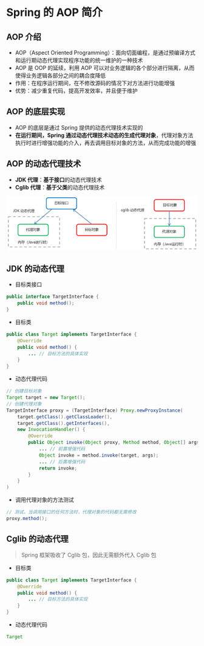 # Spring 的 AOP 简介

## AOP 介绍

- AOP（Aspect Oriented Programming）：面向切面编程，是通过预编译方式和运行期动态代理实现程序功能的统一维护的一种技术
- AOP 是 OOP 的延续，利用 AOP 可以对业务逻辑的各个部分进行隔离，从而使得业务逻辑各部分之间的耦合度降低
- 作用：在程序运行期间，在不修改源码的情况下对方法进行功能增强
- 优势：减少重复代码，提高开发效率，并且便于维护

## AOP 的底层实现

- AOP 的底层是通过 Spring 提供的动态代理技术实现的
- **在运行期间，Spring 通过动态代理技术动态的生成代理对象**，代理对象方法执行时进行增强功能的介入，再去调用目标对象的方法，从而完成功能的增强

## AOP 的动态代理技术

- **JDK 代理**：**基于接口**的动态代理技术
- **Cglib 代理**：**基于父类**的动态代理技术

![动态代理技术](pics/image-20210930170802580.png)

## JDK 的动态代理

- 目标类接口

```java
public interface TargetInterface {
    public void method();
}
```

- 目标类

```java
public class Target implements TargetInterface {
    @Override
    public void method() {
        ... // 目标方法的具体实现
    }
}
```

- 动态代理代码

```java
// 创建目标对象
Target target = new Target();
// 创建代理对象
TargetInterface proxy = (TargetInterface) Proxy.newProxyInstance(
    target.getClass().getClassLoader(),
    target.getClass().getInterfaces(),
    new InvocationHandler() {
        @Override
        public Object invoke(Object proxy, Method method, Object[] args) throws Throwable {
            ... // 前置增强代码
            Object invoke = method.invoke(target, args);
            ... // 后置增强代码
            return invoke;    
        }
    }
)
```

- 调用代理对象的方法测试

```java
// 测试，当调用接口的任何方法时，代理对象的代码都无需修改
proxy.method();
```

## Cglib 的动态代理

> Spring 框架吸收了 Cglib 包，因此无需额外代入 Cglib 包

- 目标类

```java
public class Target implements TargetInterface {
    @Override
    public void method() {
        ... // 目标方法的具体实现
    }
}
```

- 动态代理代码

```java
Target 
```

















